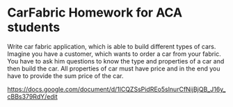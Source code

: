 # CarFabric Homework for ACA students

Write car fabric application, which is able to build different types of cars.
Imagine you have a customer, which wants to order a car from your fabric. You have to ask him questions to know the type and properties of a car and then build the car. 
All properties of car must have price and in the end you have to provide the sum price of the car.


https://docs.google.com/document/d/1lCQZSsPidREo5slnurCfNijBjQB_J16y_cBBs379RdY/edit
